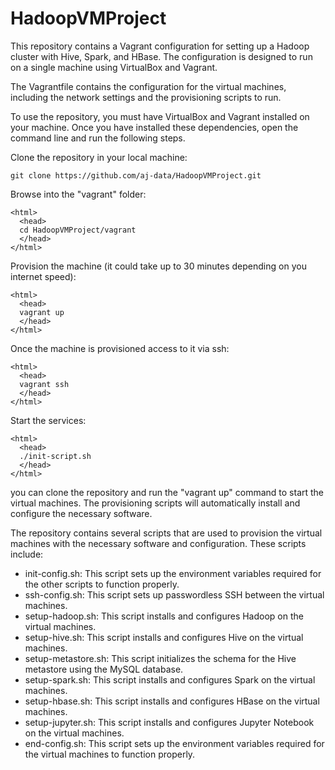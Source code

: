 # HadoopVMProject

This repository contains a Vagrant configuration for setting up a Hadoop cluster with Hive, Spark, and HBase. The configuration is designed to run on a single machine using VirtualBox and Vagrant.

The Vagrantfile contains the configuration for the virtual machines, including the network settings and the provisioning scripts to run.

To use the repository, you must have VirtualBox and Vagrant installed on your machine. Once you have installed these dependencies, open the command line and run the following steps.

Clone the repository in your local machine:

    git clone https://github.com/aj-data/HadoopVMProject.git

Browse into the "vagrant" folder:

    <html>
      <head>
      cd HadoopVMProject/vagrant
      </head>
    </html>

Provision the machine (it could take up to 30 minutes depending on you internet speed):

    <html>
      <head>
      vagrant up
      </head>
    </html>

Once the machine is provisioned access to it via ssh:

    <html>
      <head>
      vagrant ssh
      </head>
    </html>

Start the services:

    <html>
      <head>
      ./init-script.sh
      </head>
    </html>

you can clone the repository and run the "vagrant up" command to start the virtual machines. The provisioning scripts will automatically install and configure the necessary software.

The repository contains several scripts that are used to provision the virtual machines with the necessary software and configuration. These scripts include:

- init-config.sh: This script sets up the environment variables required for the other scripts to function properly.
- ssh-config.sh: This script sets up passwordless SSH between the virtual machines.
- setup-hadoop.sh: This script installs and configures Hadoop on the virtual machines.
- setup-hive.sh: This script installs and configures Hive on the virtual machines.
- setup-metastore.sh: This script initializes the schema for the Hive metastore using the MySQL database.
- setup-spark.sh: This script installs and configures Spark on the virtual machines.
- setup-hbase.sh: This script installs and configures HBase on the virtual machines.
- setup-jupyter.sh: This script installs and configures Jupyter Notebook on the virtual machines.
- end-config.sh: This script sets up the environment variables required for the virtual machines to function properly.
